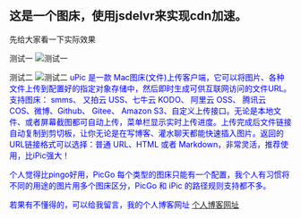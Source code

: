 
## 这是一个图床，使用jsdelvr来实现cdn加速。
 
 先给大家看一下实际效果
 
 测试一
 ![测试一](https://cdn.jsdelivr.net/gh/xcflyworld/cdn@master/tu/图床/test01.jpg)
 
 测试二
 ![ 测试二](https://cdn.jsdelivr.net/gh/xcflyworld/cdn@master/tu/图床/test02.jpg)
 <font color=blue>uPic 是一款 Mac图床(文件)上传客户端，它可以将图片、各种文件上传到配置好的指定对象存储中，然后即时生成可供互联网访问的文件URL。支持图床： smms、 又拍云 USS、七牛云 KODO、 阿里云 OSS、 腾讯云 COS、微博、Github、 Gitee、 Amazon S3、自定义上传接口。无论是本地文件、或者屏幕截图都可自动上传，菜单栏显示实时上传进度。上传完成后文件链接自动复制到剪切板，让你无论是在写博客、灌水聊天都能快速插入图片。返回的URL链接格式可以选择：普通 URL、HTML 或者 Markdown，非常灵活，推荐使用，比iPic强大！

个人觉得比pingo好用，PicGo 每个类型的图床只能有一个配置，我个人有习惯将不同的用途的图片用多个图床区分，PicGo 和 iPic 的路径规则支持都不多。</font>

<font color=blue>若果有不懂得的，可以给我留言，我的个人博客网址 [个人博客网址](https:xckadpym.top)</font>


